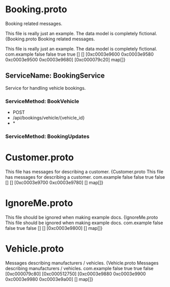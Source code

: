 <!-- case5.tmpl -->


# Booking.proto
Booking related messages.

This file is really just an example. The data model is completely
fictional.
{Booking.proto Booking related messages.

This file is really just an example. The data model is completely
fictional. com.example false false true true [] [] [0xc0003e9600 0xc0003e9580 0xc0003e9500 0xc0003e9680] [0xc000079c20] map[]}


## ServiceName: BookingService
Service for handling vehicle bookings.


### ServiceMethod: BookVehicle

- POST
- /api/bookings/vehicle/{vehicle_id}
- \*
 <!-- end Rules -->


### ServiceMethod: BookingUpdates
 <!-- end Rules -->
 <!-- end Methods -->
 <!-- end Services -->


# Customer.proto
This file has messages for describing a customer.
{Customer.proto This file has messages for describing a customer. com.example false false true false [] [] [0xc0003e9700 0xc0003e9780] [] map[]}
 <!-- end Services -->


# IgnoreMe.proto
This file should be ignored when making example docs.
{IgnoreMe.proto This file should be ignored when making example docs. com.example false false true false [] [] [0xc0003e9800] [] map[]}
 <!-- end Services -->


# Vehicle.proto
Messages describing manufacturers / vehicles.
{Vehicle.proto Messages describing manufacturers / vehicles. com.example false true true false [0xc000079c80] [0xc000512750] [0xc0003e9880 0xc0003e9900 0xc0003e9980 0xc0003e9a00] [] map[]}
 <!-- end Services -->
 <!-- end Files -->